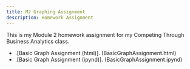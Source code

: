 ```yaml
---
title: M2 Graphing Assignment
description: Homework Assignment 
---
```


This is my Module 2 homework assignment for my Competing Through Business Analytics class. 
-  .[Basic Graph Assignment (html)]. (BasicGraphAssignment.html)
-  .[Basic Graph Assignment (ipynd)]. (BasicGraphAssignment.ipynd)
